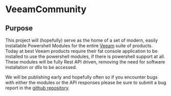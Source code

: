 # VeeamCommunity

## Purpose

This project will (hopefully) serve as the home of a set of modern, easily installable Powershell Modules for the entire [Veeam](https://www.veeam.com) suite of products. Today at best Veeam products require their fat console application to be installed to use the powershell modules, if there is powershell support at all. These modules will be fully Rest API driven, removing the need for software installation or dlls to be accessed.

We will be publishing early and hopefully often so if you encounter bugs with either the modules or the API responses please be sure to submit a bug report in the [github repository](https://github.com/k00laidIT/VeeamCommunity/issues).
